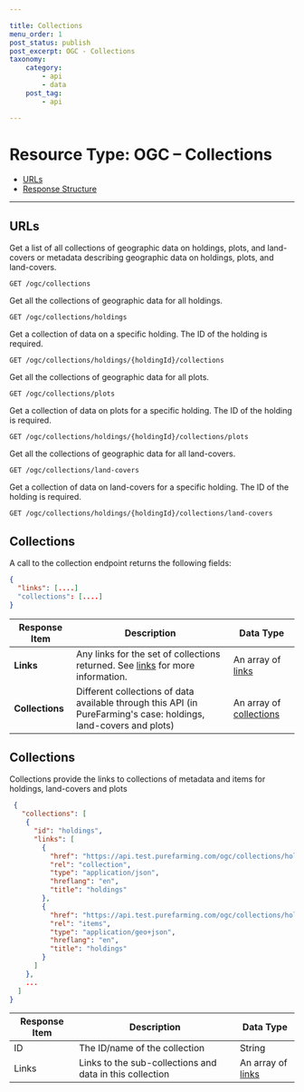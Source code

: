 ```yaml
---

title: Collections
menu_order: 1
post_status: publish
post_excerpt: OGC - Collections
taxonomy:
    category:
        - api
        - data
    post_tag:
        - api

---
```


# Resource Type: OGC – Collections

- [URLs](#urls)
- [Response Structure](#response-structure)

---

## URLs
Get a list of all collections of geographic data on holdings, plots, and land-covers or metadata describing geographic data on holdings, plots, and land-covers. 

```
GET /ogc/collections
```

Get all the collections of geographic data for all holdings.

```
GET /ogc/collections/holdings
```

Get a collection of data on a specific holding. The ID of the holding is required.

```
GET /ogc/collections/holdings/{holdingId}/collections
```

Get all the collections of geographic data for all plots.

```
GET /ogc/collections/plots
```

Get a collection of data on plots for a specific holding. The ID of the holding is required.

```
GET /ogc/collections/holdings/{holdingId}/collections/plots
```

Get all the collections of geographic data for all land-covers.

```
GET /ogc/collections/land-covers
```

Get a collection of data on land-covers for a specific holding. The ID of the holding is required.

```
GET /ogc/collections/holdings/{holdingId}/collections/land-covers
```

## Collections
A call to the collection endpoint returns the following fields: 

```json
{
  "links": [....]
  "collections": [....]
}
```

| Response Item | Description | Data Type |
| ------------- | ----------- | --------- |
| **Links** | Any links for the set of collections returned. See [links](/ogc-api/common#links) for more information. | An array of [links](/ogc-api/common#links) |
| **Collections** | Different collections of data available through this API (in PureFarming's case: holdings, land-covers and plots) | An array of [collections](#collections) |

## Collections

Collections provide the links to collections of metadata and items for holdings, land-covers and plots

```json
 {
   "collections": [
    {
      "id": "holdings",
      "links": [
        {
          "href": "https://api.test.purefarming.com/ogc/collections/holdings",
          "rel": "collection",
          "type": "application/json",
          "hreflang": "en",
          "title": "holdings"
        },
        {
          "href": "https://api.test.purefarming.com/ogc/collections/holdings/items",
          "rel": "items",
          "type": "application/geo+json",
          "hreflang": "en",
          "title": "holdings"
        }
      ]
    },
    ...
  ]
}
```

| Response Item | Description | Data Type |
| ------------- | ----------- | --------- |
| ID | The ID/name of the collection | String |
| Links | Links to the sub-collections and data in this collection | An array of [links](/ogc-api/common#links) |
